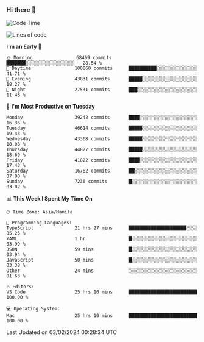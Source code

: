 ### Hi there 👋

<!--START_SECTION:waka-->
![Code Time](http://img.shields.io/badge/Code%20Time-4%2C830%20hrs-blue)

![Lines of code](https://img.shields.io/badge/From%20Hello%20World%20I%27ve%20Written-108.7%20million%20lines%20of%20code-blue)

**I'm an Early 🐤** 

```text
🌞 Morning                68469 commits       ███████░░░░░░░░░░░░░░░░░░   28.54 % 
🌆 Daytime                100060 commits      ██████████░░░░░░░░░░░░░░░   41.71 % 
🌃 Evening                43831 commits       █████░░░░░░░░░░░░░░░░░░░░   18.27 % 
🌙 Night                  27531 commits       ███░░░░░░░░░░░░░░░░░░░░░░   11.48 % 
```
📅 **I'm Most Productive on Tuesday** 

```text
Monday                   39242 commits       ████░░░░░░░░░░░░░░░░░░░░░   16.36 % 
Tuesday                  46614 commits       █████░░░░░░░░░░░░░░░░░░░░   19.43 % 
Wednesday                43368 commits       █████░░░░░░░░░░░░░░░░░░░░   18.08 % 
Thursday                 44827 commits       █████░░░░░░░░░░░░░░░░░░░░   18.69 % 
Friday                   41822 commits       ████░░░░░░░░░░░░░░░░░░░░░   17.43 % 
Saturday                 16782 commits       ██░░░░░░░░░░░░░░░░░░░░░░░   07.00 % 
Sunday                   7236 commits        █░░░░░░░░░░░░░░░░░░░░░░░░   03.02 % 
```


📊 **This Week I Spent My Time On** 

```text
🕑︎ Time Zone: Asia/Manila

💬 Programming Languages: 
TypeScript               21 hrs 27 mins      █████████████████████░░░░   85.25 % 
YAML                     1 hr                █░░░░░░░░░░░░░░░░░░░░░░░░   03.99 % 
JSON                     59 mins             █░░░░░░░░░░░░░░░░░░░░░░░░   03.94 % 
JavaScript               50 mins             █░░░░░░░░░░░░░░░░░░░░░░░░   03.38 % 
Other                    24 mins             ░░░░░░░░░░░░░░░░░░░░░░░░░   01.63 % 

🔥 Editors: 
VS Code                  25 hrs 10 mins      █████████████████████████   100.00 % 

💻 Operating System: 
Mac                      25 hrs 10 mins      █████████████████████████   100.00 % 
```


 Last Updated on 03/02/2024 00:28:34 UTC
<!--END_SECTION:waka-->


<!--
**rad182/rad182** is a ✨ _special_ ✨ repository because its `README.md` (this file) appears on your GitHub profile.

Here are some ideas to get you started:

- 🔭 I’m currently working on ...
- 🌱 I’m currently learning ...
- 👯 I’m looking to collaborate on ...
- 🤔 I’m looking for help with ...
- 💬 Ask me about ...
- 📫 How to reach me: ...
- 😄 Pronouns: ...
- ⚡ Fun fact: ...
-->

